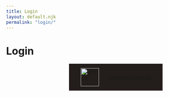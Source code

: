 ```yaml
---
title: Login
layout: default.njk
permalink: "login/"
---
```


<script>
  document.addEventListener("DOMContentLoaded", function(){
    const elButton = document.querySelector("#login .primary")

    elButton.addEventListener("click", async (e) => {
      e.preventDefault();

      const response = await fetch(
        "https://package-scry.onrender.com/site/redirect",
        {
          headers: {
            Accept: "application/json",
            "Content-Type": "application/json",
          }
        }
      );
      const data = await response.json()
      console.log(data);
      const url = data?.oauthUrl;

      console.log(url);
      
      if (url) window.location.href = url;
    });
  })
</script>

<style>

#login {
  width: 600px;
}
#login #price {
  display: inline-block;
  margin: 0;
}
#login #content {
  display: grid;
  align-items: start;
  justify-items: center;
}
#login .button {
  background: #231E1B;
  padding: 0.75rem 2rem;
  display: grid;
  grid-auto-flow: column;
  align-items: center;
  grid-gap: 1.5rem;
}
#login .button:hover {
  background: #23282E;
}
#login img {
  width: 50px;
}

</style>

<div class="container" id="login">
  <div id="header">
    <h1>Login</h1>
    <div class="separator"></div>
  </div>
  <div id="content">
    <a class="button primary" href="/login">
      <img src="/img/github.png" alt="github" />
      <span>Login with GitHub</span>
    </a>
  </div>
  <div id="container-footer">
    <div class="separator"></div>
  </div>
</div>
